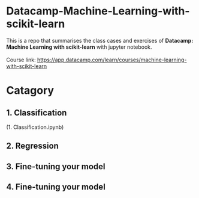# Datacamp-Machine-Learning-with-scikit-learn
This is a repo that summarises the class cases and exercises of **Datacamp: Machine Learning with scikit-learn** with jupyter notebook.<br><br>
Course link: https://app.datacamp.com/learn/courses/machine-learning-with-scikit-learn<br>

# Catagory
## 1. Classification 
(1. Classification.ipynb)
## 2. Regression
## 3. Fine-tuning your model
## 4. Fine-tuning your model
